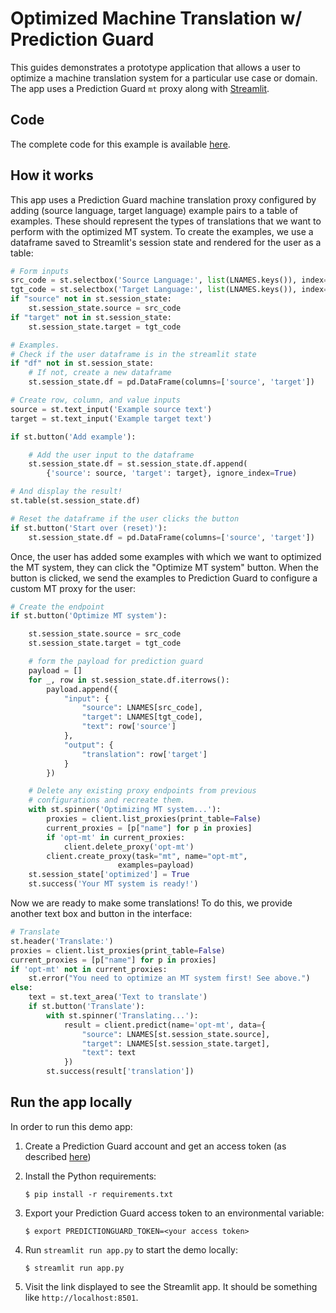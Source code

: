 # Optimized Machine Translation w/ Prediction Guard

This guides demonstrates a prototype application that allows a user to optimize a machine translation system 
for a particular use case or domain. The app uses a Prediction Guard `mt` proxy along with [Streamlit](https://streamlit.io/).

## Code

The complete code for this example is available [here](https://github.com/predictionguard/translator-app).

## How it works

This app uses a Prediction Guard machine translation proxy configured by adding (source language, target language) example
pairs to a table of examples. These should represent the types of translations that we want to perform with the 
optimized MT system. To create the examples, we use a dataframe saved to Streamlit's session state and rendered for the
user as a table:

```python
# Form inputs
src_code = st.selectbox('Source Language:', list(LNAMES.keys()), index=0)
tgt_code = st.selectbox('Target Language:', list(LNAMES.keys()), index=1)
if "source" not in st.session_state:
    st.session_state.source = src_code
if "target" not in st.session_state:
    st.session_state.target = tgt_code

# Examples.
# Check if the user dataframe is in the streamlit state
if "df" not in st.session_state:
    # If not, create a new dataframe
    st.session_state.df = pd.DataFrame(columns=['source', 'target'])

# Create row, column, and value inputs
source = st.text_input('Example source text')
target = st.text_input('Example target text')

if st.button('Add example'):

    # Add the user input to the dataframe
    st.session_state.df = st.session_state.df.append(
        {'source': source, 'target': target}, ignore_index=True)

# And display the result!
st.table(st.session_state.df)

# Reset the dataframe if the user clicks the button
if st.button('Start over (reset)'):
    st.session_state.df = pd.DataFrame(columns=['source', 'target'])
```

Once, the user has added some examples with which we want to optimized the MT system, they can click the "Optimize MT system"
button. When the button is clicked, we send the examples to Prediction Guard to configure a custom MT proxy for the user:

```python
# Create the endpoint
if st.button('Optimize MT system'):

    st.session_state.source = src_code
    st.session_state.target = tgt_code

    # form the payload for prediction guard
    payload = []
    for _, row in st.session_state.df.iterrows():
        payload.append({
            "input": {
                "source": LNAMES[src_code],
                "target": LNAMES[tgt_code],
                "text": row['source']
            },
            "output": {
                "translation": row['target']
            }
        })

    # Delete any existing proxy endpoints from previous
    # configurations and recreate them.
    with st.spinner('Optimizing MT system...'):
        proxies = client.list_proxies(print_table=False)
        current_proxies = [p["name"] for p in proxies]
        if 'opt-mt' in current_proxies:
            client.delete_proxy('opt-mt')
        client.create_proxy(task="mt", name="opt-mt", 
                        examples=payload)
    st.session_state['optimized'] = True
    st.success('Your MT system is ready!')
```

Now we are ready to make some translations! To do this, we provide another text box and button in the interface:

```python
# Translate
st.header('Translate:')
proxies = client.list_proxies(print_table=False)
current_proxies = [p["name"] for p in proxies]
if 'opt-mt' not in current_proxies:
    st.error("You need to optimize an MT system first! See above.")
else:
    text = st.text_area('Text to translate')
    if st.button('Translate'):
        with st.spinner('Translating...'):
            result = client.predict(name='opt-mt', data={
                "source": LNAMES[st.session_state.source],
                "target": LNAMES[st.session_state.target],
                "text": text
            })
        st.success(result['translation'])
```

## Run the app locally

In order to run this demo app:

1. Create a Prediction Guard account and get an access token (as described [here](https://docs.predictionguard.com/))
2. Install the Python requirements:

    ```
    $ pip install -r requirements.txt
    ```

3. Export your Prediction Guard access token to an environmental variable:

    ```
    $ export PREDICTIONGUARD_TOKEN=<your access token>
    ```

4. Run `streamlit run app.py` to start the demo locally:

    ```
    $ streamlit run app.py
    ```

6. Visit the link displayed to see the Streamlit app. It should be something like `http://localhost:8501`.
